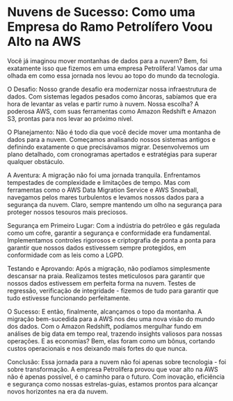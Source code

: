 # Nuvens de Sucesso: Como uma Empresa do Ramo Petrolífero Voou Alto na AWS

Você já imaginou mover montanhas de dados para a nuvem? Bem, foi exatamente isso que fizemos em uma empresa Petrolífera! Vamos dar uma olhada em como essa jornada nos levou ao topo do mundo da tecnologia.

O Desafio:
Nosso grande desafio era modernizar nossa infraestrutura de dados. Com sistemas legados pesados como âncoras, sabíamos que era hora de levantar as velas e partir rumo à nuvem. Nossa escolha? A poderosa AWS, com suas ferramentas como Amazon Redshift e Amazon S3, prontas para nos levar ao próximo nível.

O Planejamento:
Não é todo dia que você decide mover uma montanha de dados para a nuvem. Começamos analisando nossos sistemas antigos e definindo exatamente o que precisávamos migrar. Desenvolvemos um plano detalhado, com cronogramas apertados e estratégias para superar qualquer obstáculo.

A Aventura:
A migração não foi uma jornada tranquila. Enfrentamos tempestades de complexidade e limitações de tempo. Mas com ferramentas como o AWS Data Migration Service e AWS Snowball, navegamos pelos mares turbulentos e levamos nossos dados para a segurança da nuvem. Claro, sempre mantendo um olho na segurança para proteger nossos tesouros mais preciosos.

Segurança em Primeiro Lugar:
Com a indústria do petróleo e gás regulada como um cofre, garantir a segurança e conformidade era fundamental. Implementamos controles rigorosos e criptografia de ponta a ponta para garantir que nossos dados estivessem sempre protegidos, em conformidade com as leis como a LGPD.

Testando e Aprovando:
Após a migração, não podíamos simplesmente descansar na praia. Realizamos testes meticulosos para garantir que nossos dados estivessem em perfeita forma na nuvem. Testes de regressão, verificação de integridade - fizemos de tudo para garantir que tudo estivesse funcionando perfeitamente.

O Sucesso:
E então, finalmente, alcançamos o topo da montanha. A migração bem-sucedida para a AWS nos deu uma nova visão do mundo dos dados. Com o Amazon Redshift, podíamos mergulhar fundo em análises de big data em tempo real, trazendo insights valiosos para nossas operações. E as economias? Bem, elas foram como um bônus, cortando custos operacionais e nos deixando mais fortes do que nunca.

Conclusão:
Essa jornada para a nuvem não foi apenas sobre tecnologia - foi sobre transformação. A empresa Petrolífera provou que voar alto na AWS não é apenas possível, é o caminho para o futuro. Com inovação, eficiência e segurança como nossas estrelas-guias, estamos prontos para alcançar novos horizontes na era da nuvem.
